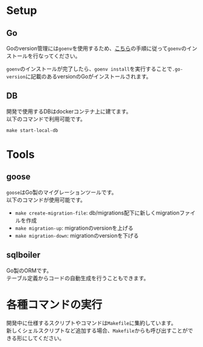 # Setup

## Go

Goのversion管理には`goenv`を使用するため、[こちら](https://github.com/go-nv/goenv/blob/master/INSTALL.md)の手順に従って`goenv`のインストールを行なってください。

`goenv`のインストールが完了したら、`goenv install`を実行することで`.go-version`に記載のあるversionのGoがインストールされます。

## DB

開発で使用するDBはdockerコンテナ上に建てます。 \
以下のコマンドで利用可能です。

`make start-local-db`

# Tools

## goose

`goose`はGo製のマイグレーションツールです。 \
以下のコマンドが使用可能です。

- `make create-migration-file`: db/migrations配下に新しくmigrationファイルを作成
- `make migration-up`: migrationのversionを上げる
- `make migration-down`: migrationのversionを下げる

## sqlboiler

Go製のORMです。 \
テーブル定義からコードの自動生成を行うこともできます。

# 各種コマンドの実行

開発中に仕様するスクリプトやコマンドは`Makefile`に集約しています。\
新しくシェルスクリプトなど追加する場合、`Makefile`からも呼び出すことができる形にしてください。
